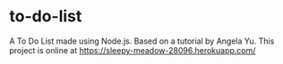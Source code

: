 # to-do-list
A To Do List made using Node.js. 
Based on a tutorial by Angela Yu.
This project is online at https://sleepy-meadow-28096.herokuapp.com/
